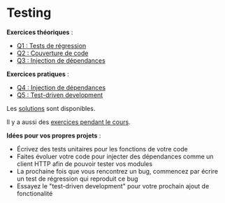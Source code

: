 # Testing

**Exercices théoriques** :

- [Q1 : Tests de régression](Q1.md)
- [Q2 : Couverture de code](Q2.md)
- [Q3 : Injection de dépendances](Q3.md)

**Exercices pratiques** :

- [Q4 : Injection de dépendances](Q4/)
- [Q5 : Test-driven development](Q5/)


Les [solutions](solutions/) sont disponibles.

Il y a aussi des [exercices pendant le cours](cours/).


**Idées pour vos propres projets** :

- Écrivez des tests unitaires pour les fonctions de votre code
- Faites évoluer votre code pour injecter des dépendances comme un client HTTP afin de pouvoir tester vos modules
- La prochaine fois que vous rencontrez un bug, commencez par écrire un test de régression qui reproduit ce bug
- Essayez le "test-driven development" pour votre prochain ajout de fonctionalité
